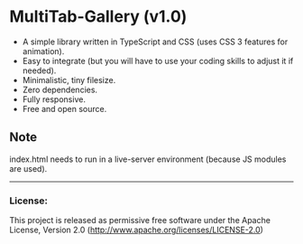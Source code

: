 # MultiTab-Gallery (v1.0)
- A simple library written in TypeScript and CSS (uses CSS 3 features for animation).
- Easy to integrate (but you will have to use your coding skills to adjust it if needed).
- Minimalistic, tiny filesize.
- Zero dependencies.
- Fully responsive.
- Free and open source.

## Note
index.html needs to run in a live-server environment (because JS modules are used).

---


### License:
This project is released as permissive free software under the Apache License, Version 2.0 (http://www.apache.org/licenses/LICENSE-2.0)
